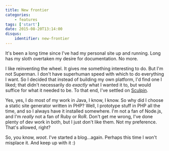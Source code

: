 ```yaml
---
title: New frontier
categories:
    - features
tags: ['start']
date: 2015-08-20T13:14:00
disqus:
    identifier: new-frontier
---
```


It's been a long time since I've had my personal site up and running. Long has
my sloth overtaken my desire for documentation. No more.

I like reinventing the wheel. It gives me something interesting to do. But I'm
not Superman. I don't have superhuman speed with which to do everything I want.
So I decided that instead of building my own platform, I'd find one I liked;
that didn't necessarily do *exactly* what I wanted it to, but would suffice for
what it needed to be. To that end, I've settled on [Sculpin][sculpin].

Yes, yes, I do most of my work in Java, I know, I know. So why did I choose a
static site generator written in PHP? Well, I prototype stuff in PHP all the
time, and so I always have it installed somewhere. I'm not a fan of Node.js, and
I'm *really* not a fan of Ruby or RoR. Don't get me wrong, I've done plenty of
dev work in both, but I just don't like them. Not my preference. That's allowed,
right? 

So, you know, *woot*. I've started a blog...again. Perhaps this time I won't
misplace it. And keep up with it :)

[sculpin]: https://sculpin.io/ "Sculpin - PHP Static Site Generator"